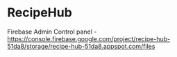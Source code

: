 # RecipeHub
Firebase Admin Control panel - https://console.firebase.google.com/project/recipe-hub-51da8/storage/recipe-hub-51da8.appspot.com/files  
